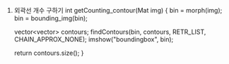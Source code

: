 1. 외곽선 개수 구하기
  int getCounting_contour(Mat img)
  {
  	bin = morph(img);
  	bin = bounding_img(bin);
  
  	vector<vector<Point>> contours;
  	findContours(bin, contours, RETR_LIST, CHAIN_APPROX_NONE);
  	imshow("boundingbox", bin);
  
  	return contours.size();
  }

